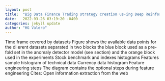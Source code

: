 ```yaml
---
layout: post
title:  "Big Data Finance Trading strategy creation us-ing Deep Reinforcement Learning"
date:   2022-03-26 03:19:20 -0400
categories: jekyll update
author: "HG Valero"
---
```

Time frame covered by datasets Figure shows the available data points for the di erent datasets separated in two blocks the blue block used as a pre-fold set in the anomaly detector model (see section) and the orange block used in the experiments Stock benchmark and indexes histograms Features sample histogram of technical data Currency data histogram Feature engineering steps The diagram contains the optional steps during feature engineering Cites: Open information extraction from the web